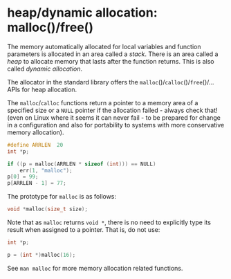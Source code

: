 # heap/dynamic allocation: malloc()/free()

The memory automatically allocated for local variables and function parameters
is allocated in an area called a *stack*. There is an area called a *heap* to
allocate memory that lasts after the function returns. This is also called
*dynamic allocation*.

The allocator in the standard library offers the
`malloc`()/`calloc`()/`free`()/...  APIs for heap allocation.

The `malloc`/`calloc` functions return a pointer to a memory area of a specified
size or a `NULL` pointer if the allocation failed - always check that!  (even on
Linux where it seems it can never fail - to be prepared for change in a
configuration and also for portability to systems with more conservative memory
allocation).

```C
#define	ARRLEN	20
int *p;

if ((p = malloc(ARRLEN * sizeof (int))) == NULL)
	err(1, "malloc");
p[0] = 99;
p[ARRLEN - 1] = 77;
```

The prototype for `malloc` is as follows:

```C
void *malloc(size_t size);
```

Note that as `malloc` returns `void *`, there is no need to explicitly type its
result when assigned to a pointer.  That is, do not use:

```C
int *p;

p = (int *)malloc(16);
```

See `man malloc` for more memory allocation related functions.
